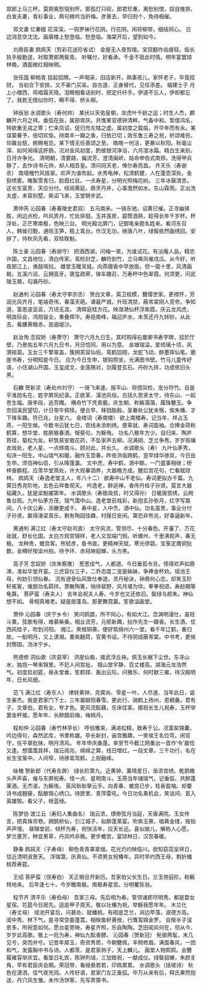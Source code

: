 <!-- { "loadSidebar": true } -->
郑郎上马三杯。莫把离愁恼别怀。那孤灯只砚，郎君珍重，离愁别恨，奴自推排。白发夫妻，青衫事业，两句微吟当折梅。彦章去，早归则个，免待相催。 

　
郑文妻
忆秦娥
花深深。一钩罗袜行花阴。行花阴。闲将柳带，细结同心。 
日边消息空沈沈。画眉楼上愁登临。愁登临。海棠开后，望到如今。 

　
刘鼎臣妻
鹧鸪天（剪彩花送珍省试）
金屋无人夜剪缯。宝钗翻作齿痕轻。临长执手殷勤送，衬取萧郎两鬓青。 
听嘱付，好看承。千金不抵此时情。明年宴罢琼林晚，酒面微红相映明。 

　
张任国
柳梢青
挂起招牌。一声喝采，旧店新开。熟事孩儿，家怀老子，毕竟招财。 
当初合下安排。又不豪门买呆。自古道、正身替代，见任添差。 
福建士子
月上小楼西，鸡唱霜天晓。泪眼相看话别时，把定纤纤手。伊道不忘人，伊却都忘了。我若无情似你时，瞒不得、桥头柳。 

　
钟辰翁
水调歌头（寿何帅）
某伏以天佑皇朝，龙虎叶千龄之运；时生人杰，麒麟开六月之祥。垂弧在辰，属部胥庆。共惟某官德钟清粹，气备中和。暂借鸿名，特欲重无戎之寄；伫来凤诏，促归充左辖之虚。属初度之载临，开华年而有永。某误蒙眷予，倍切欢愉。持南丰一瓣之香，归依已切；效东鲁三寿之祝，祈颂难穷。仰冀台慈，俯赐电览。某下情无任善颂之至。 
皓皓一何洁，更暴以秋阳。秋毫尘滓、如何涴得这肝肠。况对金风初度，酌彼银河净浴，六月凛冰霜。精白生来别，日月许争光。 
清明朝，清要路，偏流芳。澄清闽峤，姑命申伯式南邦。洗得甲兵静了，去作诗书元帅，却人相吾皇。清问同天老，俾尔寿而昌。 
齐天乐（寿谢丞）
南墙槐竹风摇翠。欢声为谁吹起。水秀龟神，松清鹤健，人在蓬壶深处。金猊喷雾。睹鬓雪青归，脸霞红驻。一点寿星，分明光照梅花树。 
三年冰蘖清苦。这长生富贵，天应分付。经阅黄庭，鼎烹丹井，心事澹然如水。东山霖雨。正出洗太虚，未容别墅。紫诏飞来，玉堂锵步武。 

　
萧仲芮
沁园春（寿春陵史君叔）
五马南来。一骑东驰，诏黄已催。正寻幽择胜，闲边点检，吟风弄月，忙处徘徊。玉井莲房，碧筒酒熟，趁得长年千岁杯。杯浮处，正芒寒南极，色映三台。 
明光殿北屏门，记御笔亲题名姓来。看河东召人，韩侯归觐，通班玉笋，稳上鸾台。作汉无功，继唐八叶，绿鬓依然画绣回。安排了，待秋风先看，双桂联魁。 

　
陈士豪
沁园春（寿胡守）
把酒西湖，问梅一笑，为谁试花。有淡庵人品，精忠许国，文昌地位，清白传家。鸾检封芝，麟符剖竹，立马嘶风催戌瓜。从今好，听夜郎江上，谯鼓喧挝。 
雌堂玉暖吴娃。向燕寝香中早放衙。但一麾十里，风清画戟，五溪六诏、云拥高牙。褒玺疏荣，锋车趣召，万寿杯中色翠霞。何须更，问武陵玉屑，勾漏丹砂。 

　
赵通判
沁园春（寿太守李宗丞）
贺白文章，英卫规模，簪缨世家。更襟怀，芳润光风齐月，笔端奇伟，春藻天葩。课最严城，升班清禁，蔽芾棠阴人竞夸。争知道，富恩波衮衮，万顷无涯。 
清辉庭桂方花。映潋滟仙杯浮紫霞。庆云龙风虎，明良际会，鸿勋骏业，重叠辉华。寿挹南峰，福迎庐水，未羡还丹九转砂。从此去，看腰黄眼赤，迤逦堤沙。 

　
赵汝恂
念奴娇（寿萧守）
萧守六月九日生。其时购得右曼卿书寿字碑，挂於厅壁，乃景佑五年六月九日书，月日恰同，用以为意。 
金塘瑞溢，爱琉璃十顷，风漪摇碧。玉女三千擎翠盖，簇拥芙容仙伯。鸾鹤回翔，龙蛇飞动，醉墨挥仙笔。磨崖书寿，分明知是今日。 
应为今日生申，银钩照坐，光满图书壁。竹马儿童传好语，小住湖山开国。玉玺成文，金莲赐对，剑履登玄石。丹砂九转，功成依旧头黑。 

　
石麟
贺新凉（寿处州刘守）
一骑飞来速。报平山、将颁凤检，宠分符竹。自是平淮勋名在，姓字屏风纪录。正欲革、潢池风俗。古括久思贤太守，待东山、一起苍生福。唐李段，追芳躅。 
横舟竹下凭青鹿。庆生朝、称觞蔼蔼，履珠簪玉。争奈回溪民望切，计日带牛佩犊。便合早、秣驺脂毂。圣眷处公犹未惬，俟朱幡、才下锋车趣。符已兆，台星六。 
金缕词（寿南楼）
欲上南楼寿。记当年、祥占玉燕，一阳生候。今数书云犹七日，宫线未添刺绣。便草就、寿词盈袖。合捧金荷称鹤算，想华堂、胜醉眉春酒。惭斐句，为觞侑。 
功名八稚年方少。自归来、陶庐蒋径，菊松为友。轩筑易安栽花药，不坠家声五柳。况满砌、芝兰争秀。岁岁斑斓衣戏处，老人星、一点辉南斗。顾对此，共长久。 
水调歌头（寿）
九叶仙茅秀，旬浃一阳生。中山瑞气和暖，融作玉壶春。昨夜洪临跨鹤，翌早绿华骖凤，今日岳生申。须信神仙侣，引从降蓬瀛。 
文中虎，寿中鹤，酒中鲸。一门盛事相继；桥梓奋鹏程。应羡华堂燕处，许大规摹涵养，大器晚方成。醒后宫花句，伫看赋琼林。 
鹧鸪天（寿逸老堂主人，年八十二）
欲寿中山不老仙。寿词更拟办千篇。九蓂日秀尧阶地，五色云祥鲁观天。 
吟逸老，醉逃禅。香传丹桂子孙贤。莫言大器韬藏久，犹是梁魁擢第年。 
水调歌头（寿致政叔，时又得孙）
日暖唐宫绣，云绚鲁台观。九叶仙茅方茂，瑞气霭中山。逸老堂前戏彩，新抱玄孙弥月，红字写眉间。八十庆公寿，添撇更成千。 
寿中星，人中杰，酒中仙。功名富贵，事业分付子孙贤。赢得濠梁真乐，剩有陶园佳趣，村屦日安闲。第恐非熊兆，好事逼新年。 

　
黄通判
满江红（寿太守赵司直）
太守风流，管领尽、十分春色。开藩了、万花妆就，舒长化国。太白方观宫锦样，老人又现端门侧。听螺州、千里沸观声，春无极。 
龙种贵，蟾宫客。熊轼彦，鱼书直。更精神天赋，寒光停碧。宝箓定膺铜狄数，金樽好按梁州拍。待予环、赤舄映貂蝉，头方黑。 

　
高子芳
念奴娇（庆朱察推）
葱葱佳气，人都道、今日垂孤令旦。怪得欢声如鼎沸，准拟华堂开宴。三虎容仪三子，二乔态度二宠是姊妹，争捧金杯劝。瑶池王母，何妨引领仙眷。 
况有道骨仙风致仕奉道，灵丹秘诀，钟鼎何心恋。却笑玉阶轩冕客，难脱功名羁绊。萧散陶篱，徜徉裴野，风月堪为伴。拳拳祝颂，寿龄期等龟算。 
菩萨蛮（寿夫人）
去年会祝夫人寿。今岁也又还依旧。鬓绿与颜朱。神仙想不如。 
骨相真难老。疑是居蓬岛。那更舞霓裳。笙歌溢画堂。 

　
萧仲
沁园春（庆宁乡令）
笑问鸥盟，所不同心，有如大江。念渊明漫仕，虽轻斗粟，弦歌有得，难慕柴桑。相业流芳，元枢新躅，拈作先生一瓣香。长生酒，仗西风桂子，吹到河阳。 
湘江。笑绾铜章。便好筑绵州六一堂。看千年辽鹤，重归故，一船明月，又上潇湘。橐紫翻荷，官黄书诏，不待阴成蔽芾棠。中书考，更侯封酂国，汤沐宁乡。 

　
熊德修
洞仙歌（庆县宰）
洪崖仙裔，接武浮丘袂。佩玉长裾下尘世。东寻山水，独抱一琴来锦里。不犯人间宫祉。 
城山堂宇静，百丈楼高，湖海元龙浩然气。初度启初筵，昼永堂垂，笙鹤铿、轰出云际。问雅乐、何时献三雍，待汉殿明年，日长风细。 

　
范飞
满江红（寿东人）
律转黄钟，尧蓂尚、零星一叶。人尽道、当年此日，诞生豪杰。我是君家门下士，三年屡献阳春雪。更此行、骑鹤上扬州，恩稠叠。君有子，文章伯。君有女，夸才色。更风流酝藉，东床佳客。婿祝长生儿祝寿，玉杯举罢金杯接。愿年年、长醉腊前梅，梅梢月。 

　
程和仲
沁园春（寿竹林亭长）
呼伯雅来，满进松精，致寿于公。况富矣锦囊，吟边得句，森然武库，书里称雄。亭长新封，亩宫雅趣，一笑侯王名位穹。闲官守，任平章批抹，明月清风。 
年年申庆桑蓬。幸至节今截江网重出一首作‘令’晨恰又逢。想霭霭其祥，瑞云阅兆，绵绵之算，线日增红。一段文章，三千功行，名在长生宝箓中。人间窄，待骖鸾驾鹤，上祝融峰。 

　
咏槐
贺新郎（代寿东屏）
绿长阶蓂九。近黄钟、薰晴爱日，渐添宫绣。乾鹊檐头声声喜，催与东屏祝寿。怪一点、星明南斗。玉燕当年储瑞气，记垂弧、共醉蓬莱酒。无杰语，为觞侑。 
英风耿耿拏云手。向青春、蟾宫已步，桂香盈袖。却要诗书成麹蘖，酝酿锦心绣口。待匣里、青萍雷吼。今日功名乘机会，笑谈间、首入英雄彀。看父子，继蓝绶。 

　
陈梦协
渡江云（寿妇人集曲名）
瑞云浓，缥缈弦月当庭，天香满院。玉女传言，把真珠帘卷。拥鹊桥仙，引江城子，拟醉蓬莱宴。吹紫玉箫，唱黄金缕，按拍声声慢。 
昼锦堂前，倾杯为寿，祝快活年，应天长远。喜似娘儿，解称人心愿。梦兰蕙芳，种宜男草，丹凤吟非晚。更步蟾宫，宴琼林日，汉宫春暖。 

　
静春
鹧鸪天（子寿母）
柳色青青罩翠烟。花光灼灼映临川。欲知窈窕呈祥日，恰近清明淑景天。 
浮瑞霭，庆真仙。不须男女祝椿年。异时早约西王母，剩折蟠桃荐寿筵。 

　
王绍
菩萨蛮（侄寿伯）
天正朔旦开新历。吾家伯父长生日。兰玉傍庭阶。称觞特地来。 
后年逢七十。今岁瞻南极。南极寿星宫。分明矍铄翁。 

　
程节齐
清平乐（寿伯母）
吾家三母。先后相为寿。管领诸郎尽明秀。都是婺女星宿。花筵今日居先。适逾甲子周天。敬以壮椿为祝，举觞我愿年年。 
木兰化（寿丈母）
瑶池开宴后，问甚处、赋蟠桃。有砌底芝兰，涧边苹藻，淑德方高。闺中秀、林下气，是寻常空委蓬蒿。相映鱼轩黄绶，行膺鸾锦金罗。 
自惭半子误恩多。所祝意如何。愿台星旁映，寿星齐照，乐自陶陶。芝田阆风何在，但从今、岁岁此高歌。敬上一卮为寿，神仙九酝香醪。 
沁园春（贺新冠）
髡彼两髦，末几见兮，突而弁兮。记昔年犀玉，奇资秀质，今朝簪佩，丰颊修眉。满面春风，一团和气，发露胸中书与诗。人都羡，是君家驹子，天上麟儿。 
画堂人物熙熙。会簪履雍容举庆宜。看筮日礼宾，陈钟列俎，三加致祝，一献成仪。绿鬓貂蝉，朱颜豸角，早有君臣庆会期。荣冠带，看绶悬若若，印佩累累。 
水调歌头（括坡诗）
秋色在潇洒，佳气夜充闾。人传好语，君家门左正垂弧。毕万从来有后，释氏果然抱送，丹穴凤生雏。未作汤饼客，先写弄獐书。 
